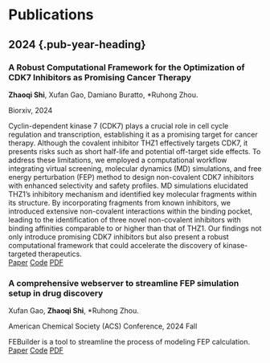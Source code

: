 # Publications

## 2024 {.pub-year-heading}

<div class="publication-card">
  <h3 class="pub-title">A Robust Computational Framework for the Optimization of CDK7 Inhibitors as Promising Cancer Therapy</h3>
  <p class="pub-authors"><b>Zhaoqi Shi</b>, Xufan Gao, Damiano Buratto, *Ruhong Zhou.</p>
  <p class="pub-journal">Biorxiv, 2024</p>
  <div class="pub-abstract">
    Cyclin-dependent kinase 7 (CDK7) plays a crucial role in cell cycle regulation and transcription, establishing it as a promising target for cancer therapy. Although the covalent inhibitor THZ1 effectively targets CDK7, it presents risks such as short half-life and potential off-target side effects. To address these limitations, we employed a computational workflow integrating virtual screening, molecular dynamics (MD) simulations, and free energy perturbation (FEP) method to design non-covalent CDK7 inhibitors with enhanced selectivity and safety profiles. MD simulations elucidated THZ1’s inhibitory mechanism and identified key molecular fragments within its structure. By incorporating fragments from known inhibitors, we introduced extensive non-covalent interactions within the binding pocket, leading to the identification of three novel non-covalent inhibitors with binding affinities comparable to or higher than that of THZ1. Our findings not only introduce promising CDK7 inhibitors but also present a robust computational framework that could accelerate the discovery of kinase-targeted therapeutics.
  </div>
  <div class="pub-links">
    <a href="https://doi.org/10.1101/2024.11.13.623385" class="pub-link">Paper</a>
    <a href="https://github.com/aib001" class="pub-link">Code</a>
    <a href="https://doi.org/10.1101/2024.11.13.623385" class="pub-link">PDF</a>
  </div>
</div>

<div class="publication-card">
  <h3 class="pub-title">A comprehensive webserver to streamline FEP simulation setup
in drug discovery</h3>
  <p class="pub-authors"> Xufan Gao, <b>Zhaoqi Shi</b>, *Ruhong Zhou.</p>
  <p class="pub-journal">American Chemical Society (ACS) Conference, 2024 Fall</p>
  <div class="pub-abstract">
    FEBuilder is a tool to streamline the process of modeling FEP calculation.
  </div>
  <div class="pub-links">
    <a href="https://doi.org/10.5281/zenodo.14059079" class="pub-link">Paper</a>
    <a href="https://github.com/gxf1212" class="pub-link">Code</a>
    <a href="https://doi.org/10.5281/zenodo.14059079" class="pub-link">PDF</a>
  </div>
</div>
